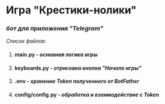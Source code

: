 # Игра "Крестики-нолики"
### *бот для приложения "Telegram"*

*Список файлов:*

1. #### main.py - *основная логика игры*
2. #### keyboards.py - *отрисовка кнопки "Начало игры"*
3. #### .env - *хранение Token полученного от BotFather*
4. #### config/config.py - *обработка и взаимодействие с Token*
